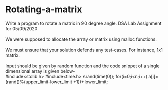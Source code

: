 # Rotating-a-matrix
Write a program to rotate a matrix in 90 degree angle.
DSA Lab Assignment for 05/09/2020</br>
<br> We were supposed to allocate the array or matrix using malloc functions.</br>
<br> We must ensure that your solution defends any test-cases. For instance, 1x1
matrix.</br>
<br>Input should be given by random function and the code snippet of a single
dimensional array is given below-</br>
#include&lt;stdlib.h&gt;
#include&lt;time.h&gt;
srand(time(0));
for(i=0;i&lt;n;i++)
a[i]=(rand()%(upper_limit-lower_limit +1))+lower_limit;
